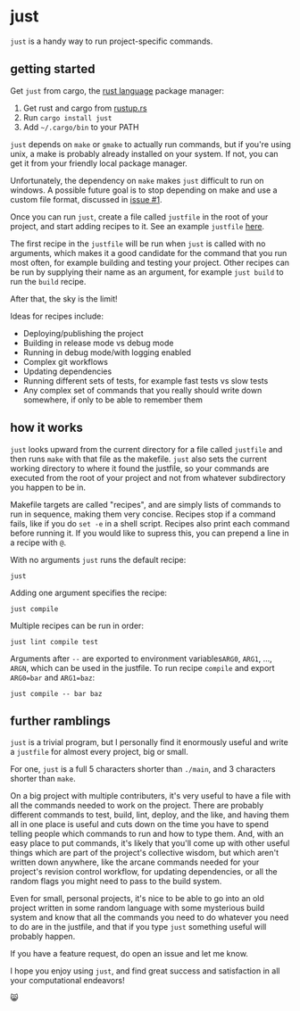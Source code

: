 just
====

`just` is a handy way to run project-specific commands.

getting started
---------------

Get `just` from cargo, the [rust language](https://www.rust-lang.org) package manager:

1. Get rust and cargo from [rustup.rs](https://www.rustup.rs)
2. Run `cargo install just`
3. Add `~/.cargo/bin` to your PATH

`just` depends on `make` or `gmake` to actually run commands, but if you're using unix, a make is probably already installed on your system. If not, you can get it from your friendly local package manager.

Unfortunately, the dependency on `make` makes `just` difficult to run on windows. A possible future goal is to stop depending on make and use a custom file format, discussed in [issue #1](https://github.com/casey/just/issues/1).

Once you can run `just`, create a file called `justfile` in the root of your project, and start adding recipes to it. See an example `justfile` [here](https://github.com/casey/j/blob/master/justfile).

The first recipe in the `justfile` will be run when `just` is called with no arguments, which makes it a good candidate for the command that you run most often, for example building and testing your project. Other recipes can be run by supplying their name as an argument, for example `just build` to run the `build` recipe.

After that, the sky is the limit!

Ideas for recipes include:

* Deploying/publishing the project
* Building in release mode vs debug mode
* Running in debug mode/with logging enabled
* Complex git workflows
* Updating dependencies
* Running different sets of tests, for example fast tests vs slow tests
* Any complex set of commands that you really should write down somewhere, if only to be able to remember them

how it works
------------

`just` looks upward from the current directory for a file called `justfile` and then runs `make` with that file as the makefile. `just` also sets the current working directory to where it found the justfile, so your commands are executed from the root of your project and not from whatever subdirectory you happen to be in.

Makefile targets are called "recipes", and are simply lists of commands to run in sequence, making them very concise. Recipes stop if a command fails, like if you do `set -e` in a shell script. Recipes also print each command before running it. If you would like to supress this, you can prepend a line in a recipe with `@`.

With no arguments `just` runs the default recipe:

`just`

Adding one argument specifies the recipe:

`just compile`

Multiple recipes can be run in order:

`just lint compile test`

Arguments after `--` are exported to environment variables`ARG0`, `ARG1`, ..., `ARGN`, which can be used in the justfile. To run recipe `compile` and export `ARG0=bar` and `ARG1=baz`:

`just compile -- bar baz`

further ramblings
-----------------

`just` is a trivial program, but I personally find it enormously useful and write a `justfile` for almost every project, big or small.

For one, `just` is a full 5 characters shorter than `./main`, and 3 characters shorter than `make`.

On a big project with multiple contributers, it's very useful to have a file with all the commands needed to work on the project. There are probably different commands to test, build, lint, deploy, and the like, and having them all in one place is useful and cuts down on the time you have to spend telling people which commands to run and how to type them. And, with an easy place to put commands, it's likely that you'll come up with other useful things which are part of the project's collective wisdom, but which aren't written down anywhere, like the arcane commands needed for your project's revision control workflow, for updating dependencies, or all the random flags you might need to pass to the build system.

Even for small, personal projects, it's nice to be able to go into an old project written in some random language with some mysterious build system and know that all the commands you need to do whatever you need to do are in the justfile, and that if you type `just` something useful will probably happen.

If you have a feature request, do open an issue and let me know.

I hope you enjoy using `just`, and find great success and satisfaction in all your computational endeavors!

😸
